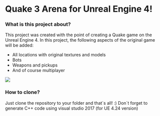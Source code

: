 # Quake 3 Arena for Unreal Engine 4!
### What is this project about?
This project was created with the point of creating a Quake game on the Unreal Engine 4. In this project, the following aspects of the original game will be added:
- All locations with original textures and models
- Bots
- Weapons and pickups
- And of course multiplayer

![](https://sun9-70.userapi.com/c854328/v854328026/1b6fda/44qJeMMi6KI.jpg)

### How to clone?
Just clone the repository to your folder and that\`s all! :)
Don`t forget to generate C++ code using visual studio 2017 (for UE 4.24 version)
